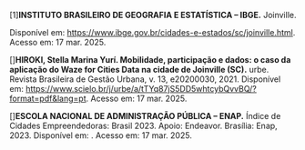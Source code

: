 [1]**INSTITUTO BRASILEIRO DE GEOGRAFIA E ESTATÍSTICA – IBGE.** Joinville. 

Disponível em: https://www.ibge.gov.br/cidades-e-estados/sc/joinville.html. Acesso em: 17 mar. 2025.

[]**HIROKI, Stella Marina Yurí. Mobilidade, participação e dados: o caso da aplicação do Waze for Cities Data na cidade de Joinville (SC).** urbe. 
Revista Brasileira de Gestão Urbana, v. 13, e20200030, 2021. Disponível em: https://www.scielo.br/j/urbe/a/tTYq87jS5DD5whtcybQvvBQ/?format=pdf&lang=pt. Acesso em: 17 mar. 2025.


[]**ESCOLA NACIONAL DE ADMINISTRAÇÃO PÚBLICA – ENAP.** Índice de Cidades Empreendedoras: Brasil 2023. Apoio: Endeavor. Brasília: Enap, 2023. Disponível em: <arquivo pessoal>. Acesso em: 17 mar. 2025.